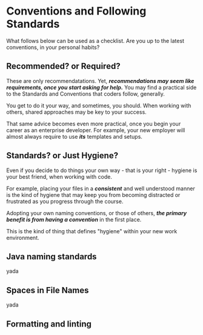 # Conventions and Following Standards

What follows below can be used as a checklist. Are you up to the latest conventions, in your personal habits?

## Recommended? or Required?

These are only recommendatations. Yet, _**recommendations may seem like requirements, once you start asking for help.**_ You may find a practical side to the Standards and Conventions that coders follow, generally.

You get to do it your way, and sometimes, you should. When working with others, shared approaches may be key to your success.

That same advice becomes even more practical, once you begin your career as an enterprise developer. For example, your new employer will almost always require to use _**its**_ templates and setups.

## Standards? or Just Hygiene?

Even if you decide to do things your own way - that is your right - hygiene is your best friend, when working with code.

For example, placing your files in a _**consistent**_ and well understood manner is the kind of hygiene that may keep you from becoming distracted or frustrated as you progress through the course.

Adopting your own naming conventions, or those of others, _**the primary benefit is from having a convention**_ in the first place.

This is the kind of thing that defines "hygiene" within your new work environment.


## Java naming standards

yada

## Spaces in File Names

yada

## Formatting and linting

